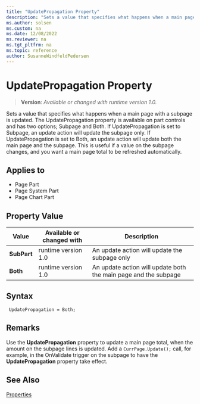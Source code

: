 ```yaml
---
title: "UpdatePropagation Property"
description: "Sets a value that specifies what happens when a main page with a subpage is updated."
ms.author: solsen
ms.custom: na
ms.date: 12/08/2022
ms.reviewer: na
ms.tgt_pltfrm: na
ms.topic: reference
author: SusanneWindfeldPedersen
---
```

[//]: # (START>DO_NOT_EDIT)
[//]: # (IMPORTANT:Do not edit any of the content between here and the END>DO_NOT_EDIT.)
[//]: # (Any modifications should be made in the .xml files in the ModernDev repo.)
# UpdatePropagation Property
> **Version**: _Available or changed with runtime version 1.0._

Sets a value that specifies what happens when a main page with a subpage is updated. The UpdatePropagation property is available on part controls and has two options; Subpage and Both. If UpdatePropagation is set to Subpage, an update action will update the subpage only. If UpdatePropagation is set to Both, an update action will update both the main page and the subpage. This is useful if a value on the subpage changes, and you want a main page total to be refreshed automatically.

## Applies to
-   Page Part
-   Page System Part
-   Page Chart Part

## Property Value

|Value|Available or changed with|Description|
|-----------|-----------|---------------------------------------|
|**SubPart**|runtime version 1.0|An update action will update the subpage only|
|**Both**|runtime version 1.0|An update action will update both the main page and the subpage|

[//]: # (IMPORTANT: END>DO_NOT_EDIT)


## Syntax

```AL
 UpdatePropagation = Both;
```
 
## Remarks

Use the **UpdatePropagation** property to update a main page total, when the amount on the subpage lines is updated. Add a `CurrPage.Update();` call, for example, in the OnValidate trigger on the subpage to have the **UpdatePropagation** property take effect.

## See Also

[Properties](devenv-properties.md) 
